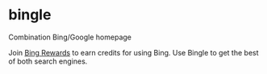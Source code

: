 # bingle
Combination Bing/Google homepage

Join [Bing Rewards](https://www.bing.com/explore/rewards?PUBL=REFERAFRIEND&CREA=RAW&rrid=_0fa2b8ad-39f3-c535-4482-d8b9f548557f)
to earn credits for using Bing. Use Bingle to get the best of both search engines.
